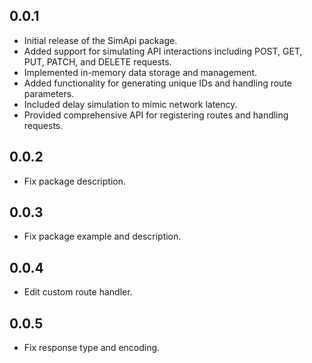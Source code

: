 ## 0.0.1

* Initial release of the SimApi package.
* Added support for simulating API interactions including POST, GET, PUT, PATCH, and DELETE requests.
* Implemented in-memory data storage and management.
* Added functionality for generating unique IDs and handling route parameters.
* Included delay simulation to mimic network latency.
* Provided comprehensive API for registering routes and handling requests.

## 0.0.2

* Fix package description.

## 0.0.3

* Fix package example and description. 

## 0.0.4

* Edit custom route handler.

## 0.0.5

* Fix response type and encoding.
